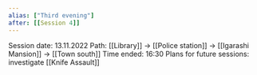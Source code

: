 ```yaml
---
alias: ["Third evening"]
after: [[Session 4]]
---
```


Session date: 13.11.2022
Path: [[Library]] -> [[Police station]] -> [[Igarashi Mansion]] -> [[Town south]]
Time ended: 16:30
Plans for future sessions: investigate [[Knife Assault]]